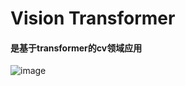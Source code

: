 # Vision Transformer
#### 是基于transformer的cv领域应用
![image](https://user-images.githubusercontent.com/94423063/142757280-89cac28a-d48a-4851-b971-15cef3beac62.png)



